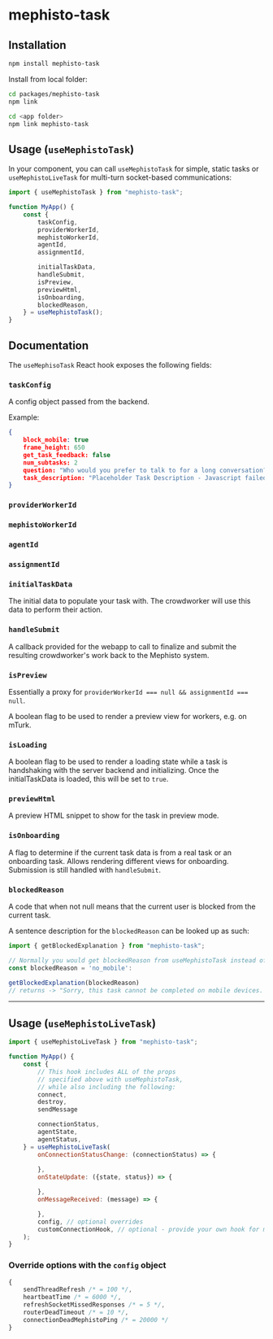 # mephisto-task

## Installation

```bash
npm install mephisto-task
```

Install from local folder:

```bash
cd packages/mephisto-task
npm link

cd <app folder>
npm link mephisto-task
```

## Usage (`useMephistoTask`)

In your component, you can call `useMephistoTask` for simple, static tasks or `useMephistoLiveTask` for multi-turn socket-based communications:

```jsx
import { useMephistoTask } from "mephisto-task";

function MyApp() {
    const {
        taskConfig,
        providerWorkerId,
        mephistoWorkerId,
        agentId,
        assignmentId,

        initialTaskData,
        handleSubmit,
        isPreview,
        previewHtml,
        isOnboarding,
        blockedReason,
    } = useMephistoTask();
}
```

## Documentation

The `useMephisoTask` React hook exposes the following fields:

### `taskConfig`
A config object passed from the backend.

Example:
```json
{
    block_mobile: true
    frame_height: 650
    get_task_feedback: false
    num_subtasks: 2
    question: "Who would you prefer to talk to for a long conversation?"
    task_description: "Placeholder Task Description - Javascript failed to load"
}
```

### `providerWorkerId`
### `mephistoWorkerId`
### `agentId`
### `assignmentId`

### `initialTaskData`

The initial data to populate your task with. The crowdworker will use this data to perform their action.

### `handleSubmit`

A callback provided for the webapp to call to finalize and submit the resulting crowdworker's work back to the Mephisto system.

### `isPreview`

Essentially a proxy for `providerWorkerId === null && assignmentId === null`.

A boolean flag to be used to render a preview view for workers, e.g. on mTurk.

### `isLoading`

A boolean flag to be used to render a loading state while a task is handshaking with the server backend and initializing. Once the initialTaskData is loaded, this will be set to `true`.

### `previewHtml`

A preview HTML snippet to show for the task in preview mode.

### `isOnboarding`

A flag to determine if the current task data is from a real task or an onboarding task. Allows rendering different views for onboarding. Submission is still handled with `handleSubmit`.

### `blockedReason`

A code that when not null means that the current user is blocked from the current task.

A sentence description for the `blockedReason` can be looked up as such:

```jsx
import { getBlockedExplanation } from "mephisto-task";

// Normally you would get blockedReason from useMephistoTask instead of setting it, but just showing here for illustrative purposes
const blockedReason = 'no_mobile':

getBlockedExplanation(blockedReason)
// returns -> "Sorry, this task cannot be completed on mobile devices. Please use a computer.

```


---

## Usage (`useMephistoLiveTask`)

```jsx
import { useMephistoLiveTask } from "mephisto-task";

function MyApp() {
    const {
        // This hook includes ALL of the props
        // specified above with useMephistoTask,
        // while also including the following:
        connect,
        destroy,
        sendMessage

        connectionStatus,
        agentState,
        agentStatus,
    } = useMephistoLiveTask(
        onConnectionStatusChange: (connectionStatus) => {
            
        },
        onStateUpdate: ({state, status}) => {

        },
        onMessageReceived: (message) => {

        },
        config, // optional overrides
        customConnectionHook, // optional - provide your own hook for managing the under-the-hood connection mechanism to communicate with the Mephisto server. The default (useMephistoSocket) uses websockets.
    );
}
```

### Override options with the `config` object

```js
{
    sendThreadRefresh /* = 100 */,    
    heartbeatTime /* = 6000 */,
    refreshSocketMissedResponses /* = 5 */,
    routerDeadTimeout /* = 10 */,
    connectionDeadMephistoPing /* = 20000 */
}
```
